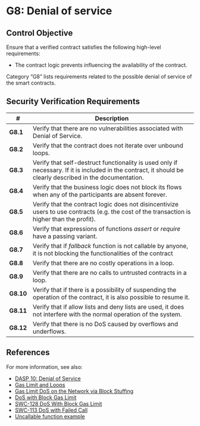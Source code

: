 # G8: Denial of service

## Control Objective

Ensure that a verified contract satisfies the following high-level requirements:
* The contract logic prevents influencing the availability of the contract.

Category “G8” lists requirements related to the possible denial of service of the smart contracts.

## Security Verification Requirements

| # | Description |
| --- | --- |
| **G8.1** | Verify that there are no vulnerabilities associated with Denial of Service. | 
| **G8.2** | Verify that the contract does not iterate over unbound loops.  | 
| **G8.3** | Verify that self-destruct functionality is used only if necessary.  If it is included in the contract, it should be clearly described in the documentation. | 
| **G8.4** | Verify that the business logic does not block its flows when any of the participants are absent forever. | 
| **G8.5** | Verify that the contract logic does not disincentivize users to use contracts (e.g. the cost of the transaction is higher than the profit). | 
| **G8.6** | Verify that expressions of functions *assert* or *require* have a passing variant. | 
| **G8.7** | Verify that if *fallback* function is not callable by anyone, it is not blocking the functionalities of the contract |
| **G8.8** | Verify that there are no costly operations in a loop. | 
| **G8.9** | Verify that there are no calls to untrusted contracts in a loop. | 
| **G8.10** | Verify that if there is a possibility of suspending the operation of the contract, it is also possible to resume it. | 
| **G8.11** | Verify that if allow lists and deny lists are used, it does not interfere with the normal operation of the system. | 
| **G8.12** | Verify that there is no DoS caused by overflows and underflows. | 

## References

For more information, see also:

* [DASP 10: Denial of Service](https://www.dasp.co/#item-5)
* [Gas Limit and Loops](https://solidity.readthedocs.io/en/v0.5.10/security-considerations.html#gas-limit-and-loops)
* [Gas Limit DoS on the Network via Block Stuffing](https://consensys.github.io/smart-contract-best-practices/known_attacks/#gas-limit-dos-on-the-network-via-block-stuffing)
* [DoS with Block Gas Limit](https://consensys.github.io/smart-contract-best-practices/known_attacks/#dos-with-block-gas-limit)
* [SWC-128 DoS With Block Gas Limit](https://smartcontractsecurity.github.io/SWC-registry/docs/SWC-128)
* [SWC-113 DoS with Failed Call](https://smartcontractsecurity.github.io/SWC-registry/docs/SWC-113)
* [Uncallable function example](https://github.com/ethereum/EIPs/issues/820#issuecomment-454021564)
